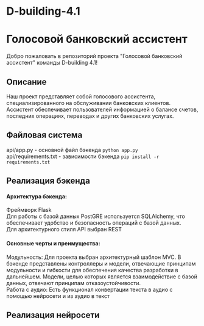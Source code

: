 # D-building-4.1
# Голосовой банковский ассистент

Добро пожаловать в репозиторий проекта "Голосовой банковский ассистент" команды D-building 4.1! 

## Описание

Наш проект представляет собой голосового ассистента, специализированного на обслуживании банковских клиентов. Ассистент обеспечивает пользователей информацией о балансе счетов, последних операциях, переводах и других банковских услугах.

## Файловая система

api/app.py - основной файл бэкенда
`python app.py`  
api/requirements.txt - зависимости бэкенда
`pip install -r requirements.txt`  

## Реализация бэкенда

#### Архитектура бэкенда:
Фреймворк Flask  
Для работы с базой данных PostGRE используется SQLAlchemy, что обеспечивает удобство и безопасность операций с базой данных.  
Для архитектурного стиля API выбран REST  

#### Основные черты и преимущества:
Модульность: Для проекта выбран архитектурный шаблон MVC. В бэкенде представлены контроллеры и модели, отвечающие принципам модульности и гибкости для обеспечения качества разработки в дальнейшем. Модели, целью которых является взаимодействие с базой данных, отвечают принципам отказоустойчивости.  
Работа с аудио: Есть функционал конвертации текста в аудио с помощью нейросети и из аудио в текст  

## Реализация нейросети
